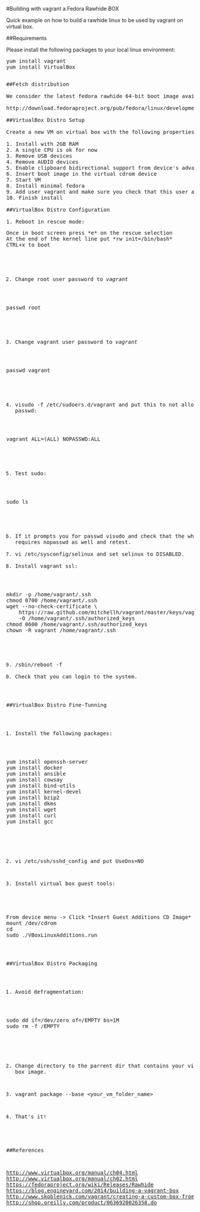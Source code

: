 #Building with vagrant a Fedora Rawhide BOX

Quick example on how to build a rawhide linux to be used by vagrant on virtual box.

##Requirements

Please install the following packages to your local linux environment:

<pre>
yum install vagrant
yum install VirtualBox
<pre>

##Fetch distribution

We consider the latest fedora rawhide 64-bit boot image available on:

http://download.fedoraproject.org/pub/fedora/linux/development/rawhide/x86_64/os/images/boot.iso

##VirtualBox Distro Setup

Create a new VM on virtual box with the following properties:

1. Install with 2GB RAM
2. A single CPU is ok for now
3. Remove USB devices
4. Remove AUDIO devices
5. Enable clipboard bidirectional support from device's advanced settings
6. Insert boot image in the virtual cdrom device
7. Start VM
8. Install minimal fedora
9. Add user vagrant and make sure you check that this user acts like administrator as well
10. Finish install

##VirtualBox Distro Configuration

1. Reboot in rescue mode:
<pre>
Once in boot screen press *e* on the rescue selection
At the end of the kernel line put *rw init=/bin/bash*
CTRL+x to boot
</pre>
2. Change root user password to *vagrant*
<pre>
passwd root
</pre>
3. Change vagrant user password to *vagrant*
<pre>
passwd vagrant
</pre>
4. visudo -f /etc/sudoers.d/vagrant and put this to not allow passwd:
<pre>
vagrant ALL=(ALL) NOPASSWD:ALL
</pre>
5. Test sudo:
<pre>
sudo ls
</pre>
6. If it prompts you for passwd visudo and check that the wheel group requires nopasswd as well and retest.
7. vi /etc/sysconfig/selinux and set selinux to DISABLED.
8. Install vagrant ssl:
<pre>
mkdir -p /home/vagrant/.ssh
chmod 0700 /home/vagrant/.ssh
wget --no-check-certificate \
    https://raw.github.com/mitchellh/vagrant/master/keys/vagrant.pub \
    -O /home/vagrant/.ssh/authorized_keys
chmod 0600 /home/vagrant/.ssh/authorized_keys
chown -R vagrant /home/vagrant/.ssh
</pre>
9. /sbin/reboot -f
10. Check that you can login to the system.

##VirtualBox Distro Fine-Tunning

1. Install the following packages:

<pre>
yum install openssh-server
yum install docker
yum install ansible
yum install cowsay
yum install bind-utils
yum install kernel-devel
yum install bzip2
yum install dkms
yum install wget
yum install curl
yum install gcc
</pre>

2. vi /etc/ssh/sshd_config and put UseDns=NO

3. Install virtual box guest tools:
<pre>
From device menu -> Click *Insert Guest Additions CD Image*
mount /dev/cdrom <to_a_path>
cd <to_a_path>
sudo ./VBoxLinuxAdditions.run
</pre>

##VirtualBox Distro Packaging

1. Avoid defragmentation:

<pre>
sudo dd if=/dev/zero of=/EMPTY bs=1M
sudo rm -f /EMPTY
</pre>

2.  Change directory to the parrent dir that contains your virtual box image.

3. vagrant package --base <your_vm_folder_name>

4. That's it!

##References

http://www.virtualbox.org/manual/ch04.html
http://www.virtualbox.org/manual/ch02.html
https://fedoraproject.org/wiki/Releases/Rawhide
https://blog.engineyard.com/2014/building-a-vagrant-box
http://www.skoblenick.com/vagrant/creating-a-custom-box-from-scratch/
http://shop.oreilly.com/product/0636920026358.do
